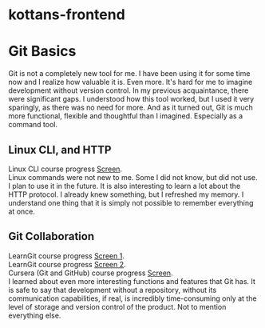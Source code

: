 # kottans-frontend

# Git Basics
Git is not a completely new tool for me. I have been using it for some time now and I realize how valuable it is. Even more. It's hard for me to imagine development without version control.
In my previous acquaintance, there were significant gaps. I understood how this tool worked, but I used it very sparingly, as there was no need for more.
And as it turned out, Git is much more functional, flexible and thoughtful than I imagined. Especially as a command tool.

## Linux CLI, and HTTP
Linux CLI course progress [Screen](https://github.com/ArtemBabenko/kottans-frontend/blob/main/task_linux_cli/linux_cli_screen.png).</br>
Linux commands were not new to me. Some I did not know, but did not use. I plan to use it in the future.
It is also interesting to learn a lot about the HTTP protocol. I already knew something, but I refreshed my memory. I understand one thing that it is simply not possible to remember everything at once.

## Git Collaboration
LearnGit course progress [Screen 1](https://github.com/ArtemBabenko/kottans-frontend/blob/main/task_git_collaboration/learngit_1.png).</br>
LearnGit course progress [Screen 2](https://github.com/ArtemBabenko/kottans-frontend/blob/main/task_git_collaboration/learngit_2.png).</br>
Cursera (Git and GitHub) course progress [Screen](https://github.com/ArtemBabenko/kottans-frontend/blob/main/task_git_collaboration/cursera.png).</br>
I learned about even more interesting functions and features that Git has. It is safe to say that development without a repository, without its communication capabilities, if real, is incredibly time-consuming only at the level of storage and version control of the product. Not to mention everything else.
